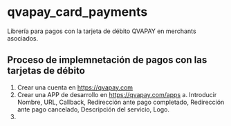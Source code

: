 # qvapay_card_payments
Librería para pagos con la tarjeta de débito QVAPAY en merchants asociados.

## Proceso de implemnetación de pagos con las tarjetas de débito
1. Crear una cuenta en https://qvapay.com
2. Crear una APP de desarrollo en https://qvapay.com/apps
    a. Introducir Nombre, URL, Callback, Redirección ante pago completado, Redirección ante pago cancelado, Descripción del servicio, Logo.
3. 